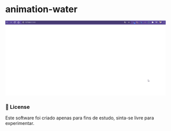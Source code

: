 # animation-water
![Farmers Market Finder Demo](demo/water.gif)

### :page_with_curl: License
Este software foi criado apenas para fins de estudo, sinta-se livre para experimentar.